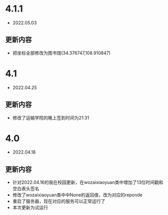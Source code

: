 # 4.1.1
- 2022.05.03
## 更新内容
- 把坐标全部修改为图书馆(34.376747,108.910847)


# 4.1
- 2022.04.25
## 更新内容
- 修改了运输学院的晚上签到时间为21:31

# 4.0
- 2022.04.18
## 更新内容
- 针对2022.04.16的我在校园更新，在wozaixiaoyuan类中增加了13位时间戳和空白表头签名
- 修改了wozaixiaoyuan类中中None的返回值，改为对应的reponde
- 重启了服务器，现在对应的服务可以正常运行了
- 本次更新为试运行